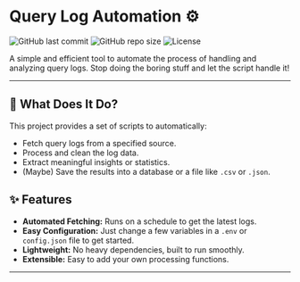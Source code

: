 # Query Log Automation ⚙️

![GitHub last commit](https://img.shields.io/github/last-commit/lixxxz/Query-log-automation?style=for-the-badge)
![GitHub repo size](https://img.shields.io/github/repo-size/lixxxz/Query-log-automation?style=for-the-badge)
![License](https://img.shields.io/github/license/lixxxz/Query-log-automation?style=for-the-badge)

A simple and efficient tool to automate the process of handling and analyzing query logs. Stop doing the boring stuff and let the script handle it!

---

## 🤔 What Does It Do?

This project provides a set of scripts to automatically:
* Fetch query logs from a specified source.
* Process and clean the log data.
* Extract meaningful insights or statistics.
* (Maybe) Save the results into a database or a file like `.csv` or `.json`.

## ✨ Features

* **Automated Fetching:** Runs on a schedule to get the latest logs.
* **Easy Configuration:** Just change a few variables in a `.env` or `config.json` file to get started.
* **Lightweight:** No heavy dependencies, built to run smoothly.
* **Extensible:** Easy to add your own processing functions.

---

